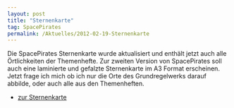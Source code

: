 ```yaml
---
layout: post
title: "Sternenkarte"
tag: SpacePirates
permalink: /Aktuelles/2012-02-19-Sternenkarte
---
```



Die SpacePirates Sternenkarte wurde aktualisiert und enthält jetzt auch alle Örtlichkeiten der Themenhefte. Zur zweiten Version von SpacePirates soll auch eine laminierte und gefalzte Sternenkarte im A3 Format erscheinen. Jetzt frage ich mich ob ich nur die Orte des Grundregelwerks darauf abbilde, oder auch alle aus den Themenheften.

- [zur Sternenkarte](https://spacepirates.jcgames.de/Weltraum/Sternenkarte/)
